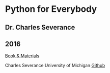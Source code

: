 # Python for Everybody
## Dr. Charles Severance
## 2016

[Book & Materials](https://www.py4e.com/)

Charles Severance
University of Michigan
[Github](https://github.com/csev)
